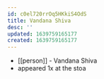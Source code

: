 ```yaml
---
id: c0el720rrOq5HKkiS4OdS
title: Vandana Shiva
desc: ''
updated: 1639759165177
created: 1639759165177
---
```



- [[person]] - Vandana Shiva
- appeared 1x at the stoa
